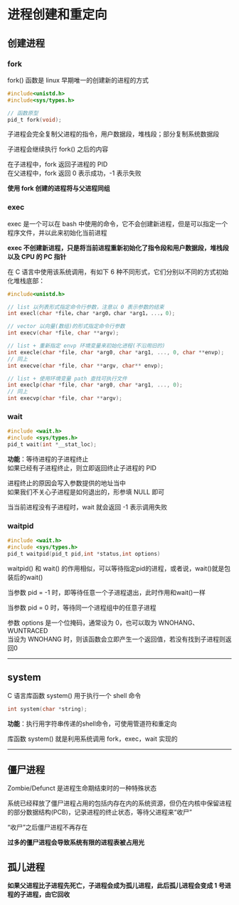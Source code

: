 # 进程创建和重定向
## 创建进程
### fork
fork() 函数是 linux 早期唯一的创建新的进程的方式  

``` C
#include<unistd.h>
#include<sys/types.h>

// 函数原型
pid_t fork(void);
```

子进程会完全复制父进程的指令，用户数据段，堆栈段；部分复制系统数据段  

子进程会继续执行 fork() 之后的内容  

在子进程中，fork 返回子进程的 PID  
在父进程中，fork 返回 0 表示成功，-1 表示失败  

**使用 fork 创建的进程将与父进程同组**  

### exec
exec 是一个可以在 bash 中使用的命令，它不会创建新进程，但是可以指定一个程序文件，并以此来初始化当前进程  

**exec 不创建新进程，只是将当前进程重新初始化了指令段和用户数据段，堆栈段以及 CPU 的 PC 指针**  

在 C 语言中使用该系统调用，有如下 6 种不同形式，它们分别以不同的方式初始化堆栈底部：  
``` C
#include<unistd.h>

// list 以列表形式指定命令行参数，注意以 0 表示参数的结束
int execl(char *file，char *arg0，char *arg1，...，0);

// vector 以向量(数组)的形式指定命令行参数
int execv(char *file, char **argv);

// list + 重新指定 envp 环境变量来初始化进程(不沿用旧的)
int execle(char *file, char *arg0, char *arg1, ..., 0, char **envp);
// 同上
int execve(char *file, char **argv, char** envp);

// list + 使用环境变量 path 查找可执行文件
int execlp(char *file, char *arg0, char *arg1, ..., 0);
// 同上
int execvp(char *file, char **argv);
```

### wait
``` C
#include <wait.h>
#include <sys/types.h>
pid_t wait(int *__stat_loc);
```

**功能**：等待进程的子进程终止  
如果已经有子进程终止，则立即返回终止子进程的 PID  

进程终止的原因会写入参数提供的地址当中  
如果我们不关心子进程是如何退出的，形参填 NULL 即可  

当当前进程没有子进程时，wait 就会返回 -1 表示调用失败  

### waitpid
``` C
#include <wait.h>
#include <sys/types.h>
pid_t waitpid(pid_t pid,int *status,int options)
```

waitpid() 和 wait() 的作用相似，可以等待指定pid的进程，或者说，wait()就是包装后的wait()  

当参数 pid = -1 时，即等待任意一个子进程退出，此时作用和wait()一样  

当参数 pid = 0 时，等待同一个进程组中的任意子进程  

参数 options 是一个位掩码，通常设为 0，也可以取为 WNOHANG、WUNTRACED  
当设为 WNOHANG 时，则该函数会立即产生一个返回值，若没有找到子进程则返回0  

-------------
## system
C 语言库函数 system() 用于执行一个 shell 命令  

``` C
int system(char *string);
```

**功能**：执行用字符串传递的shell命令，可使用管道符和重定向  

库函数 system() 就是利用系统调用 fork，exec，wait 实现的  

-------------
## 僵尸进程
Zombie/Defunct 是进程生命期结束时的一种特殊状态  

系统已经释放了僵尸进程占用的包括内存在内的系统资源，但仍在内核中保留进程的部分数据结构(PCB)，记录进程的终止状态，等待父进程来“收尸”  

“收尸”之后僵尸进程不再存在  

**过多的僵尸进程会导致系统有限的进程表被占用光**  

## 孤儿进程
**如果父进程比子进程先死亡，子进程会成为孤儿进程，此后孤儿进程会变成 1 号进程的子进程，由它回收**  

